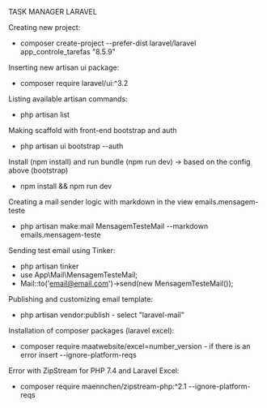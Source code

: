 TASK MANAGER LARAVEL

Creating new project:
- composer create-project --prefer-dist laravel/laravel app_controle_tarefas "8.5.9"

Inserting new artisan ui package:
- composer require laravel/ui:^3.2

Listing available artisan commands:
- php artisan list

Making scaffold with front-end bootstrap and auth
- php artisan ui bootstrap --auth

Install (npm install) and run bundle (npm run dev) -> based on the config above (bootstrap)
- npm install && npm run dev

Creating a mail sender logic with markdown in the view emails.mensagem-teste
- php artisan make:mail MensagemTesteMail --markdown emails.mensagem-teste

Sending test email using Tinker:
- php artisan tinker
- use App\Mail\MensagemTesteMail;
- Mail::to('email@email.com')->send(new MensagemTesteMail());

Publishing and customizing email template:
- php artisan vendor:publish - select "laravel-mail"

Installation of composer packages (laravel excel):
- composer require maatwebsite/excel=number_version - if there is an error insert --ignore-platform-reqs

Error with ZipStream for PHP 7.4 and Laravel Excel:
- composer require maennchen/zipstream-php:^2.1 --ignore-platform-reqs